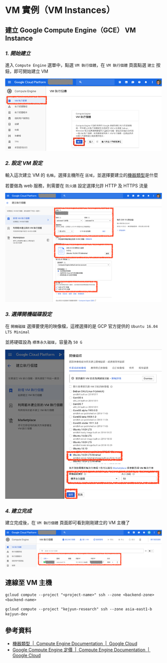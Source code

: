 # VM 實例（VM Instances）


## 建立 Google Compute Engine（GCE） VM Instance

### ***1. 開始建立***

進入 `Compute Engine` 選單中，點選 `VM 執行個體`，在 `VM 執行個體` 頁面點選 `建立` 按鈕，即可開始建立 VM

![建立 Google Compute Engine（GCE） VM Instance](./images/google-compute-engine-create.png)

### ***2. 設定 VM 設定***

輸入這次建立 VM 的 `名稱`，選擇主機所在 `區域`，並選擇要建立的[機器類型](https://cloud.google.com/compute/docs/machine-types)是什麼

若要做為 web 服務，則需要在 `防火牆` 設定選擇允許 HTTP 及 HTTPS 流量

![建立 Google Compute Engine（GCE） VM Instance 設定](./images/google-compute-engine-create-check-vm-setting.png)

### ***3. 選擇開機磁碟設定***

在 `開機磁碟` 選擇要使用的映像檔，這裡選擇的是 GCP 官方提供的 `Ubuntu 16.04 LTS Minimal`

並將硬碟設為 `標準永久磁碟`，容量為 `50 G`

![選擇開機磁碟設定](./images/google-compute-engine-create-choose-system-image.png)

### ***4. 建立完成***

建立完成後，在 `VM 執行個體` 頁面即可看到剛剛建立的 VM 主機了

![VM 建立完成](./images/google-compute-engine-create-finish.png)


## 連線至 VM 主機


```shell
gcloud compute --project "<project-name>" ssh --zone <backend-zone> <backend-name>
```

```shell
gcloud compute --project "kejyun-research" ssh --zone asia-east1-b kejyun-dev
```



## 參考資料
* [機器類型  |  Compute Engine Documentation  |  Google Cloud](https://cloud.google.com/compute/docs/machine-types)
* [Google Compute Engine 定價  |  Compute Engine Documentation  |  Google Cloud](https://cloud.google.com/compute/pricing)
